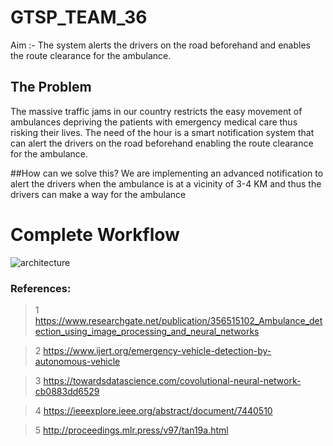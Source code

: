 # GTSP_TEAM_36
Aim  :- The system alerts the drivers on the road beforehand and enables the route clearance for the ambulance.
## The Problem
The massive traffic jams in our country restricts the  easy movement of ambulances depriving the patients with emergency medical care thus risking their lives. 
The need of the hour is a smart notification system that can  alert the drivers on the road beforehand enabling the route clearance for the ambulance.

##How can we solve this?
We are implementing an advanced notification to alert the drivers when the ambulance is at a vicinity of 3-4 KM and thus the drivers can make a way for the ambulance

# Complete Workflow
![architecture](https://user-images.githubusercontent.com/48887731/167126122-583a5b0d-66b5-4716-b05d-f1298a46bfc5.jpeg)


### References:

>1 https://www.researchgate.net/publication/356515102_Ambulance_detection_using_image_processing_and_neural_networks

>2 https://www.ijert.org/emergency-vehicle-detection-by-autonomous-vehicle

>3 https://towardsdatascience.com/covolutional-neural-network-cb0883dd6529

>4 https://ieeexplore.ieee.org/abstract/document/7440510

>5 http://proceedings.mlr.press/v97/tan19a.html
